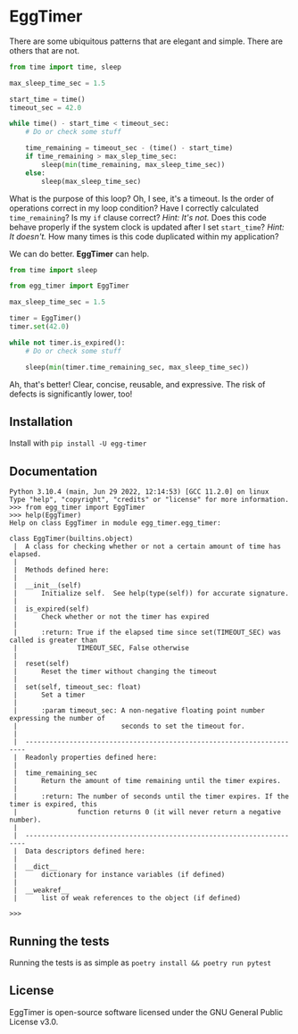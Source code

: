 # EggTimer

There are some ubiquitous patterns that are elegant and simple. There are
others that are not.

```python
from time import time, sleep

max_sleep_time_sec = 1.5

start_time = time()
timeout_sec = 42.0

while time() - start_time < timeout_sec:
    # Do or check some stuff

    time_remaining = timeout_sec - (time() - start_time)
    if time_remaining > max_slep_time_sec:
        sleep(min(time_remaining, max_sleep_time_sec))
    else:
        sleep(max_sleep_time_sec)
```

What is the purpose of this loop? Oh, I see, it's a timeout. Is the order of
operations correct in my loop condition? Have I correctly calculated
`time_remaining`?  Is my `if` clause correct? _Hint: It's not._ Does this code
behave properly if the system clock is updated after I set `start_time`? _Hint:
It doesn't._ How many times is this code duplicated within my application?

We can do better. **EggTimer** can help.

```python
from time import sleep

from egg_timer import EggTimer

max_sleep_time_sec = 1.5

timer = EggTimer()
timer.set(42.0)

while not timer.is_expired():
    # Do or check some stuff

    sleep(min(timer.time_remaining_sec, max_sleep_time_sec))
```

Ah, that's better! Clear, concise, reusable, and expressive. The risk of
defects is significantly lower, too!

## Installation
Install with `pip install -U egg-timer`

## Documentation

```pycon
Python 3.10.4 (main, Jun 29 2022, 12:14:53) [GCC 11.2.0] on linux
Type "help", "copyright", "credits" or "license" for more information.
>>> from egg_timer import EggTimer
>>> help(EggTimer)
Help on class EggTimer in module egg_timer.egg_timer:

class EggTimer(builtins.object)
 |  A class for checking whether or not a certain amount of time has elapsed.
 |
 |  Methods defined here:
 |
 |  __init__(self)
 |      Initialize self.  See help(type(self)) for accurate signature.
 |
 |  is_expired(self)
 |      Check whether or not the timer has expired
 |
 |      :return: True if the elapsed time since set(TIMEOUT_SEC) was called is greater than
 |               TIMEOUT_SEC, False otherwise
 |
 |  reset(self)
 |      Reset the timer without changing the timeout
 |
 |  set(self, timeout_sec: float)
 |      Set a timer
 |
 |      :param timeout_sec: A non-negative floating point number expressing the number of
 |                          seconds to set the timeout for.
 |
 |  ----------------------------------------------------------------------
 |  Readonly properties defined here:
 |
 |  time_remaining_sec
 |      Return the amount of time remaining until the timer expires.
 |
 |      :return: The number of seconds until the timer expires. If the timer is expired, this
 |               function returns 0 (it will never return a negative number).
 |
 |  ----------------------------------------------------------------------
 |  Data descriptors defined here:
 |
 |  __dict__
 |      dictionary for instance variables (if defined)
 |
 |  __weakref__
 |      list of weak references to the object (if defined)

>>>
```

## Running the tests

Running the tests is as simple as `poetry install && poetry run pytest`

## License

EggTimer is open-source software licensed under the GNU General Public License
v3.0.
